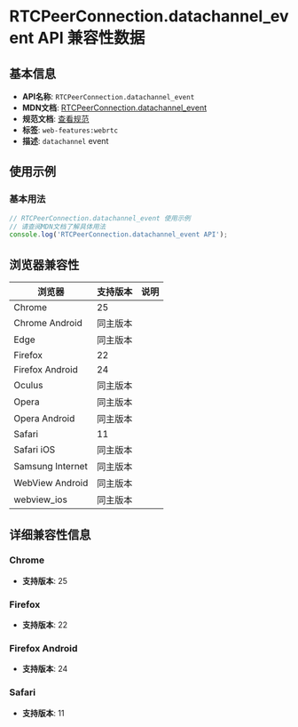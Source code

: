 # RTCPeerConnection.datachannel_event API 兼容性数据

## 基本信息

- **API名称**: `RTCPeerConnection.datachannel_event`
- **MDN文档**: [RTCPeerConnection.datachannel_event](https://developer.mozilla.org/docs/Web/API/RTCPeerConnection/datachannel_event)
- **规范文档**: [查看规范](https://w3c.github.io/webrtc-pc/#dom-rtcpeerconnection-ondatachannel)
- **标签**: `web-features:webrtc`
- **描述**: `datachannel` event

## 使用示例

### 基本用法

```javascript
// RTCPeerConnection.datachannel_event 使用示例
// 请查阅MDN文档了解具体用法
console.log('RTCPeerConnection.datachannel_event API');
```

## 浏览器兼容性

| 浏览器 | 支持版本 | 说明 |
|--------|----------|------|
| Chrome | 25 |  |
| Chrome Android | 同主版本 |  |
| Edge | 同主版本 |  |
| Firefox | 22 |  |
| Firefox Android | 24 |  |
| Oculus | 同主版本 |  |
| Opera | 同主版本 |  |
| Opera Android | 同主版本 |  |
| Safari | 11 |  |
| Safari iOS | 同主版本 |  |
| Samsung Internet | 同主版本 |  |
| WebView Android | 同主版本 |  |
| webview_ios | 同主版本 |  |

## 详细兼容性信息

### Chrome

- **支持版本**: 25

### Firefox

- **支持版本**: 22

### Firefox Android

- **支持版本**: 24

### Safari

- **支持版本**: 11

